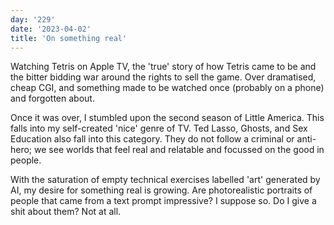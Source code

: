 ```yaml
---
day: '229'
date: '2023-04-02'
title: 'On something real'
---
```


Watching Tetris on Apple TV, the 'true' story of how Tetris came to be and the bitter bidding war around the rights to sell the game. Over dramatised, cheap CGI, and something made to be watched once (probably on a phone) and forgotten about.

Once it was over, I stumbled upon the second season of Little America. This falls into my self-created 'nice' genre of TV. Ted Lasso, Ghosts, and Sex Education also fall into this category. They do not follow a criminal or anti-hero; we see worlds that feel real and relatable and focussed on the good in people.

With the saturation of empty technical exercises labelled 'art' generated by AI, my desire for something real is growing. Are photorealistic portraits of people that came from a text prompt impressive? I suppose so. Do I give a shit about them? Not at all.
